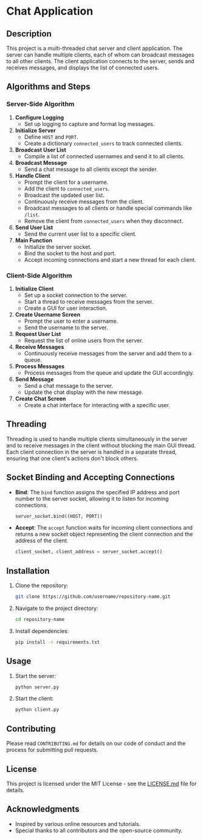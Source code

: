 # Chat Application

## Description
This project is a multi-threaded chat server and client application. The server can handle multiple clients, each of whom can broadcast messages to all other clients. The client application connects to the server, sends and receives messages, and displays the list of connected users.

## Algorithms and Steps

### Server-Side Algorithm
1. **Configure Logging**
    - Set up logging to capture and format log messages.
2. **Initialize Server**
    - Define `HOST` and `PORT`.
    - Create a dictionary `connected_users` to track connected clients.
3. **Broadcast User List**
    - Compile a list of connected usernames and send it to all clients.
4. **Broadcast Message**
    - Send a chat message to all clients except the sender.
5. **Handle Client**
    - Prompt the client for a username.
    - Add the client to `connected_users`.
    - Broadcast the updated user list.
    - Continuously receive messages from the client.
    - Broadcast messages to all clients or handle special commands like `/list`.
    - Remove the client from `connected_users` when they disconnect.
6. **Send User List**
    - Send the current user list to a specific client.
7. **Main Function**
    - Initialize the server socket.
    - Bind the socket to the host and port.
    - Accept incoming connections and start a new thread for each client.

### Client-Side Algorithm
1. **Initialize Client**
    - Set up a socket connection to the server.
    - Start a thread to receive messages from the server.
    - Create a GUI for user interaction.
2. **Create Username Screen**
    - Prompt the user to enter a username.
    - Send the username to the server.
3. **Request User List**
    - Request the list of online users from the server.
4. **Receive Messages**
    - Continuously receive messages from the server and add them to a queue.
5. **Process Messages**
    - Process messages from the queue and update the GUI accordingly.
6. **Send Message**
    - Send a chat message to the server.
    - Update the chat display with the new message.
7. **Create Chat Screen**
    - Create a chat interface for interacting with a specific user.

## Threading
Threading is used to handle multiple clients simultaneously in the server and to receive messages in the client without blocking the main GUI thread. Each client connection in the server is handled in a separate thread, ensuring that one client's actions don't block others.

## Socket Binding and Accepting Connections
- **Bind**: The `bind` function assigns the specified IP address and port number to the server socket, allowing it to listen for incoming connections.
    ```python
    server_socket.bind((HOST, PORT))
    ```
- **Accept**: The `accept` function waits for incoming client connections and returns a new socket object representing the client connection and the address of the client.
    ```python
    client_socket, client_address = server_socket.accept()
    ```

## Installation
1. Clone the repository:
    ```sh
    git clone https://github.com/username/repository-name.git
    ```
2. Navigate to the project directory:
    ```sh
    cd repository-name
    ```
3. Install dependencies:
    ```sh
    pip install -r requirements.txt
    ```

## Usage
1. Start the server:
    ```sh
    python server.py
    ```
2. Start the client:
    ```sh
    python client.py
    ```

## Contributing
Please read `CONTRIBUTING.md` for details on our code of conduct and the process for submitting pull requests.

## License
This project is licensed under the MIT License - see the [LICENSE.md](LICENSE.md) file for details.

## Acknowledgments
- Inspired by various online resources and tutorials.
- Special thanks to all contributors and the open-source community.

